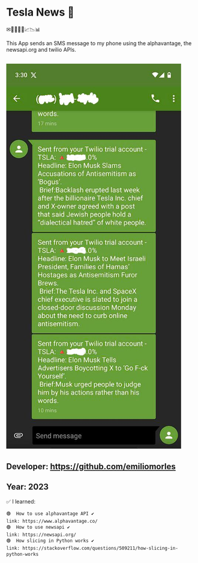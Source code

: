 # Tesla News 👀
✉📲🔔🔺🔻📈📉📊

This App sends an SMS message to my phone using the alphavantage, the newsapi.org and twilio APIs.

## ![Sample Image](https://github.com/emiliomorles/Tesla_News/blob/master/extra/sample01.JPG) 

## Developer: https://github.com/emiliomorles

## Year: 2023

✅ I learned:

    🟢  How to use alphavantage API ✔️
    link: https://www.alphavantage.co/
    🟢  How to use newsapi ✔️
    link: https://newsapi.org/
    🟢  How slicing in Python works ✔️
    link: https://stackoverflow.com/questions/509211/how-slicing-in-python-works
